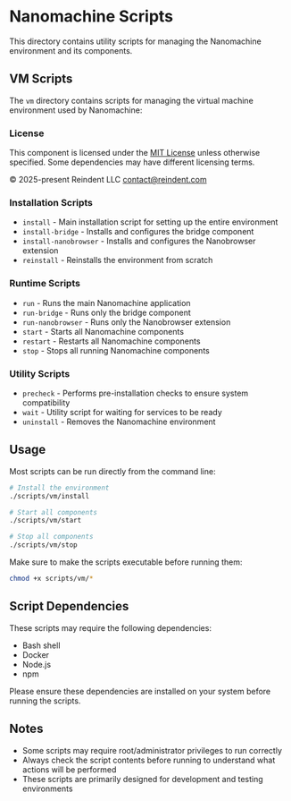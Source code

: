 # Nanomachine Scripts

This directory contains utility scripts for managing the Nanomachine environment and its components.

## VM Scripts

The `vm` directory contains scripts for managing the virtual machine environment used by Nanomachine:

### License

This component is licensed under the [MIT License](../LICENSE.md) unless otherwise specified. Some dependencies may have different licensing terms.

© 2025-present Reindent LLC <contact@reindent.com>

### Installation Scripts

- `install` - Main installation script for setting up the entire environment
- `install-bridge` - Installs and configures the bridge component
- `install-nanobrowser` - Installs and configures the Nanobrowser extension
- `reinstall` - Reinstalls the environment from scratch

### Runtime Scripts

- `run` - Runs the main Nanomachine application
- `run-bridge` - Runs only the bridge component
- `run-nanobrowser` - Runs only the Nanobrowser extension
- `start` - Starts all Nanomachine components
- `restart` - Restarts all Nanomachine components
- `stop` - Stops all running Nanomachine components

### Utility Scripts

- `precheck` - Performs pre-installation checks to ensure system compatibility
- `wait` - Utility script for waiting for services to be ready
- `uninstall` - Removes the Nanomachine environment

## Usage

Most scripts can be run directly from the command line:

```bash
# Install the environment
./scripts/vm/install

# Start all components
./scripts/vm/start

# Stop all components
./scripts/vm/stop
```

Make sure to make the scripts executable before running them:

```bash
chmod +x scripts/vm/*
```

## Script Dependencies

These scripts may require the following dependencies:

- Bash shell
- Docker
- Node.js
- npm

Please ensure these dependencies are installed on your system before running the scripts.

## Notes

- Some scripts may require root/administrator privileges to run correctly
- Always check the script contents before running to understand what actions will be performed
- These scripts are primarily designed for development and testing environments
